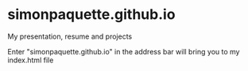 # simonpaquette.github.io
My presentation, resume and projects

Enter "simonpaquette.github.io" in the address bar will bring you to my index.html file
